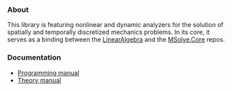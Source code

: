 ### About
This library is featuring nonlinear and dynamic analyzers for the solution of spatially and temporally discretized mechanics problems. In its core, it serves as a binding between the [LinearAlgebra](https://github.com/mgroupntua/linearalgebra) and the [MSolve.Core](https://github.com/mgroupntua/MSolve.Core) repos.

### Documentation
- [Programming manual](programming.md)
- [Theory manual](theory.md)
